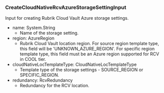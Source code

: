 ### CreateCloudNativeRcvAzureStorageSettingInput
Input for creating Rubrik Cloud Vault Azure storage settings.

- name: System.String
  - Name of the storage setting.
- region: AzureRegion
  - Rubrik Cloud Vault location region. For source region template type, this field will be 'UNKNOWN_AZURE_REGION'. For specific region template type, this field must be an Azure region supported for RCV in COOL tier.
- cloudNativeLocTemplateType: CloudNativeLocTemplateType
  - Template type of the storage settings - SOURCE_REGION or SPECIFIC_REGION.
- redundancy: RcvRedundancy
  - Redundancy for the RCV location.

